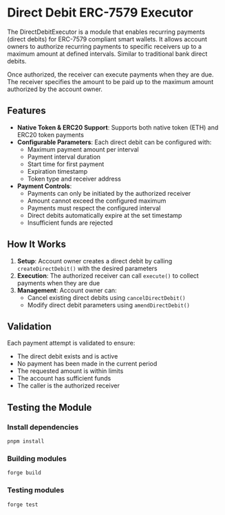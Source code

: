 # Direct Debit ERC-7579 Executor

The DirectDebitExecutor is a module that enables recurring payments (direct debits) for ERC-7579 compliant smart wallets. It allows account owners to authorize recurring payments to specific receivers up to a maximum amount at defined intervals. Similar to traditional bank direct debits. 

Once authorized, the receiver can execute payments when they are due. The receiver specifies the amount to be paid up to the maximum amount authorized by the account owner.

## Features

- **Native Token & ERC20 Support**: Supports both native token (ETH) and ERC20 token payments
- **Configurable Parameters**: Each direct debit can be configured with:
  - Maximum payment amount per interval
  - Payment interval duration
  - Start time for first payment
  - Expiration timestamp
  - Token type and receiver address
- **Payment Controls**: 
  - Payments can only be initiated by the authorized receiver
  - Amount cannot exceed the configured maximum
  - Payments must respect the configured interval
  - Direct debits automatically expire at the set timestamp
  - Insufficient funds are rejected

## How It Works

1. **Setup**: Account owner creates a direct debit by calling `createDirectDebit()` with the desired parameters
2. **Execution**: The authorized receiver can call `execute()` to collect payments when they are due
3. **Management**: Account owner can:
   - Cancel existing direct debits using `cancelDirectDebit()`
   - Modify direct debit parameters using `amendDirectDebit()`

## Validation

Each payment attempt is validated to ensure:
- The direct debit exists and is active
- No payment has been made in the current period
- The requested amount is within limits
- The account has sufficient funds
- The caller is the authorized receiver

## Testing the Module

### Install dependencies

```shell
pnpm install
```

### Building modules

```shell
forge build
```

### Testing modules

```shell
forge test
```